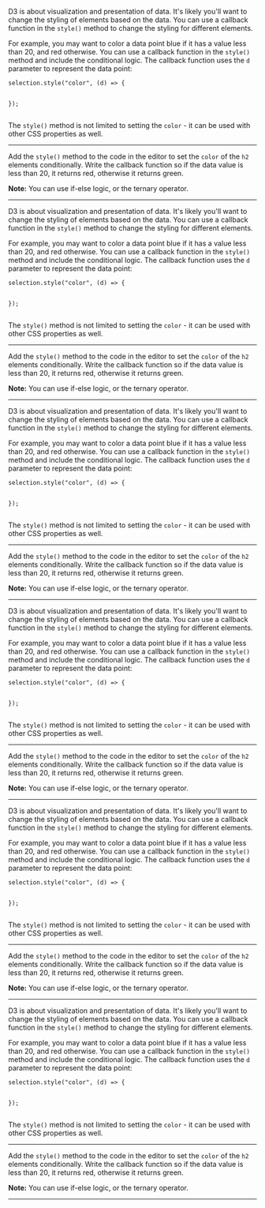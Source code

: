 <div class="challenge-instructions data-visualization-with-d3"><div><section id="description">
<p>D3 is about visualization and presentation of data. It's likely you'll want to change the styling of elements based on the data. You can use a callback function in the <code>style()</code> method to change the styling for different elements.</p>
<p>For example, you may want to color a data point blue if it has a value less than 20, and red otherwise. You can use a callback function in the <code>style()</code> method and include the conditional logic. The callback function uses the <code>d</code> parameter to represent the data point:</p>
<pre class="language-js" tabindex="0"><code class="language-js">selection<span class="token punctuation">.</span><span class="token function">style</span><span class="token punctuation">(</span><span class="token string">"color"</span><span class="token punctuation">,</span> <span class="token punctuation">(</span><span class="token parameter">d</span><span class="token punctuation">)</span> <span class="token operator">=&gt;</span> <span class="token punctuation">{</span>

<span class="token punctuation">}</span><span class="token punctuation">)</span><span class="token punctuation">;</span>
</code></pre>
<p>The <code>style()</code> method is not limited to setting the <code>color</code> - it can be used with other CSS properties as well.</p>
</section></div><hr/><div><section id="instructions">
<p>Add the <code>style()</code> method to the code in the editor to set the <code>color</code> of the <code>h2</code> elements conditionally. Write the callback function so if the data value is less than 20, it returns red, otherwise it returns green.</p>
<p><strong>Note:</strong> You can use if-else logic, or the ternary operator.</p>
</section></div><hr/></div><div class="challenge-instructions data-visualization-with-d3"><div><section id="description">
<p>D3 is about visualization and presentation of data. It's likely you'll want to change the styling of elements based on the data. You can use a callback function in the <code>style()</code> method to change the styling for different elements.</p>
<p>For example, you may want to color a data point blue if it has a value less than 20, and red otherwise. You can use a callback function in the <code>style()</code> method and include the conditional logic. The callback function uses the <code>d</code> parameter to represent the data point:</p>
<pre class="language-js" tabindex="0"><code class="language-js">selection<span class="token punctuation">.</span><span class="token function">style</span><span class="token punctuation">(</span><span class="token string">"color"</span><span class="token punctuation">,</span> <span class="token punctuation">(</span><span class="token parameter">d</span><span class="token punctuation">)</span> <span class="token operator">=&gt;</span> <span class="token punctuation">{</span>

<span class="token punctuation">}</span><span class="token punctuation">)</span><span class="token punctuation">;</span>
</code></pre>
<p>The <code>style()</code> method is not limited to setting the <code>color</code> - it can be used with other CSS properties as well.</p>
</section></div><hr/><div><section id="instructions">
<p>Add the <code>style()</code> method to the code in the editor to set the <code>color</code> of the <code>h2</code> elements conditionally. Write the callback function so if the data value is less than 20, it returns red, otherwise it returns green.</p>
<p><strong>Note:</strong> You can use if-else logic, or the ternary operator.</p>
</section></div><hr/></div><div class="challenge-instructions data-visualization-with-d3"><div><section id="description">
<p>D3 is about visualization and presentation of data. It's likely you'll want to change the styling of elements based on the data. You can use a callback function in the <code>style()</code> method to change the styling for different elements.</p>
<p>For example, you may want to color a data point blue if it has a value less than 20, and red otherwise. You can use a callback function in the <code>style()</code> method and include the conditional logic. The callback function uses the <code>d</code> parameter to represent the data point:</p>
<pre class="language-js" tabindex="0"><code class="language-js">selection<span class="token punctuation">.</span><span class="token function">style</span><span class="token punctuation">(</span><span class="token string">"color"</span><span class="token punctuation">,</span> <span class="token punctuation">(</span><span class="token parameter">d</span><span class="token punctuation">)</span> <span class="token operator">=&gt;</span> <span class="token punctuation">{</span>

<span class="token punctuation">}</span><span class="token punctuation">)</span><span class="token punctuation">;</span>
</code></pre>
<p>The <code>style()</code> method is not limited to setting the <code>color</code> - it can be used with other CSS properties as well.</p>
</section></div><hr/><div><section id="instructions">
<p>Add the <code>style()</code> method to the code in the editor to set the <code>color</code> of the <code>h2</code> elements conditionally. Write the callback function so if the data value is less than 20, it returns red, otherwise it returns green.</p>
<p><strong>Note:</strong> You can use if-else logic, or the ternary operator.</p>
</section></div><hr/></div><div class="challenge-instructions data-visualization-with-d3"><div><section id="description">
<p>D3 is about visualization and presentation of data. It's likely you'll want to change the styling of elements based on the data. You can use a callback function in the <code>style()</code> method to change the styling for different elements.</p>
<p>For example, you may want to color a data point blue if it has a value less than 20, and red otherwise. You can use a callback function in the <code>style()</code> method and include the conditional logic. The callback function uses the <code>d</code> parameter to represent the data point:</p>
<pre class="language-js" tabindex="0"><code class="language-js">selection<span class="token punctuation">.</span><span class="token function">style</span><span class="token punctuation">(</span><span class="token string">"color"</span><span class="token punctuation">,</span> <span class="token punctuation">(</span><span class="token parameter">d</span><span class="token punctuation">)</span> <span class="token operator">=&gt;</span> <span class="token punctuation">{</span>

<span class="token punctuation">}</span><span class="token punctuation">)</span><span class="token punctuation">;</span>
</code></pre>
<p>The <code>style()</code> method is not limited to setting the <code>color</code> - it can be used with other CSS properties as well.</p>
</section></div><hr/><div><section id="instructions">
<p>Add the <code>style()</code> method to the code in the editor to set the <code>color</code> of the <code>h2</code> elements conditionally. Write the callback function so if the data value is less than 20, it returns red, otherwise it returns green.</p>
<p><strong>Note:</strong> You can use if-else logic, or the ternary operator.</p>
</section></div><hr/></div><div class="challenge-instructions data-visualization-with-d3"><div><section id="description">
<p>D3 is about visualization and presentation of data. It's likely you'll want to change the styling of elements based on the data. You can use a callback function in the <code>style()</code> method to change the styling for different elements.</p>
<p>For example, you may want to color a data point blue if it has a value less than 20, and red otherwise. You can use a callback function in the <code>style()</code> method and include the conditional logic. The callback function uses the <code>d</code> parameter to represent the data point:</p>
<pre class="language-js" tabindex="0"><code class="language-js">selection<span class="token punctuation">.</span><span class="token function">style</span><span class="token punctuation">(</span><span class="token string">"color"</span><span class="token punctuation">,</span> <span class="token punctuation">(</span><span class="token parameter">d</span><span class="token punctuation">)</span> <span class="token operator">=&gt;</span> <span class="token punctuation">{</span>

<span class="token punctuation">}</span><span class="token punctuation">)</span><span class="token punctuation">;</span>
</code></pre>
<p>The <code>style()</code> method is not limited to setting the <code>color</code> - it can be used with other CSS properties as well.</p>
</section></div><hr/><div><section id="instructions">
<p>Add the <code>style()</code> method to the code in the editor to set the <code>color</code> of the <code>h2</code> elements conditionally. Write the callback function so if the data value is less than 20, it returns red, otherwise it returns green.</p>
<p><strong>Note:</strong> You can use if-else logic, or the ternary operator.</p>
</section></div><hr/></div><div class="challenge-instructions data-visualization-with-d3"><div><section id="description">
<p>D3 is about visualization and presentation of data. It's likely you'll want to change the styling of elements based on the data. You can use a callback function in the <code>style()</code> method to change the styling for different elements.</p>
<p>For example, you may want to color a data point blue if it has a value less than 20, and red otherwise. You can use a callback function in the <code>style()</code> method and include the conditional logic. The callback function uses the <code>d</code> parameter to represent the data point:</p>
<pre class="language-js" tabindex="0"><code class="language-js">selection<span class="token punctuation">.</span><span class="token function">style</span><span class="token punctuation">(</span><span class="token string">"color"</span><span class="token punctuation">,</span> <span class="token punctuation">(</span><span class="token parameter">d</span><span class="token punctuation">)</span> <span class="token operator">=&gt;</span> <span class="token punctuation">{</span>

<span class="token punctuation">}</span><span class="token punctuation">)</span><span class="token punctuation">;</span>
</code></pre>
<p>The <code>style()</code> method is not limited to setting the <code>color</code> - it can be used with other CSS properties as well.</p>
</section></div><hr/><div><section id="instructions">
<p>Add the <code>style()</code> method to the code in the editor to set the <code>color</code> of the <code>h2</code> elements conditionally. Write the callback function so if the data value is less than 20, it returns red, otherwise it returns green.</p>
<p><strong>Note:</strong> You can use if-else logic, or the ternary operator.</p>
</section></div><hr/></div>